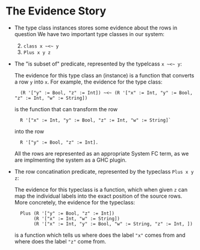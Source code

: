 The Evidence Story
=================


- The type class instances stores some evidence about the rows in question
  We have two important type classes in our system:

  2. `class x ~<~ y`
  2. `Plus x y z`


- The "is subset of" predicate, represented by the typelcass `x ~<~ y`:

  The evidence for this type class an (instance) is a function that converts a row `y` into `x`.
  For example, the evidence for the type class:

		(R '["y" := Bool, "z" := Int]) ~<~ (R '["x" := Int, "y" := Bool, "z" := Int, "w" := String])

	is the function that can transform the row

	    R '["x" := Int, "y" := Bool, "z" := Int, "w" := String]`


	into the row

        R '["y" := Bool, "z" := Int].

	All the rows are represented as an appropriate System FC term, as we are implmenting the system as a GHC plugin.


- The row concatination predicate, represented by the typeclass `Plus x y z`:

  The evidence for this typeclass is a function, which when given `z` can map the individual labels into
  the exact position of the source rows. More concretely, the evidence for the typeclass:

		Plus (R '["y" := Bool, "z" := Int])
		     (R '["x" := Int, "w" := String])
			 (R '["x" := Int, "y" := Bool, "w" := String, "z" := Int, ])

  is a function which tells us where does the label `"x"` comes from and where does the label `"z"` come from.
